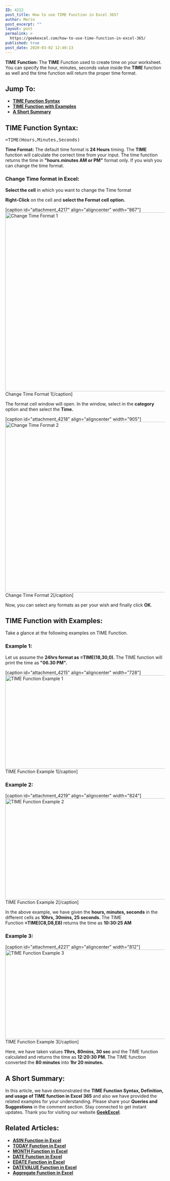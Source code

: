```yaml
---
ID: 4212
post_title: How to use TIME Function in Excel 365?
author: Merin
post_excerpt: ""
layout: post
permalink: >
  https://geekexcel.com/how-to-use-time-function-in-excel-365/
published: true
post_date: 2020-03-02 12:40:13
---
```

<strong>TIME Function:</strong> The <strong>TIME</strong> Function used to create time on your worksheet. You can specify the hour, minutes, seconds value inside the <strong>TIME</strong> function as well and the time function will return the proper time format.
<h2>Jump To:</h2>
<ul>
 	<li><a href="#time-1"><strong>TIME Function Syntax</strong></a></li>
 	<li><a href="#time-2"><strong>TIME Function with Examples</strong></a></li>
 	<li><a href="#time-3"><strong>A Short Summary</strong></a></li>
</ul>
<h2 id="time-1">TIME Function Syntax:</h2>
<pre>=TIME(Hours,Minutes,Seconds)</pre>
<strong>Time Format:</strong> The default time format is<strong> 24 Hours</strong> timing. The <strong>TIME</strong> function will calculate the correct time from your input. The time function returns the time in <strong>"hours.minutes AM or PM"</strong> format only. If you wish you can change the time format.
<h3>Change Time format in Excel:</h3>
<strong>Select the cell</strong> in which you want to change the Time format

<strong>Right-Click</strong> on the cell and <strong>select the Format cell option. </strong>

[caption id="attachment_4217" align="aligncenter" width="867"]<img class="size-full wp-image-4217" src="https://geekexcel.com/wp-content/uploads/2020/03/Screenshot_4.png" alt="Change Time Format 1" width="867" height="564" /> Change Time Format 1[/caption]

The format cell window will open. In the window, select in the <strong>category</strong> option and then select the <strong>Time.</strong>

[caption id="attachment_4218" align="aligncenter" width="905"]<img class="size-full wp-image-4218" src="https://geekexcel.com/wp-content/uploads/2020/03/Screenshot_5.png" alt="Change Time Format 2" width="905" height="538" /> Change Time Format 2[/caption]

Now, you can select any formats as per your wish and finally click <strong>OK</strong>.
<h2 id="time-2">TIME Function with Examples:</h2>
Take a glance at the following examples on TIME Function.
<h3>Example 1:</h3>
Let us assume the <strong>24hrs format as =TIME(18,30,0). </strong>The TIME function will print the time as<strong> "06.30 PM".</strong>

[caption id="attachment_4215" align="aligncenter" width="728"]<img class="size-full wp-image-4215" src="https://geekexcel.com/wp-content/uploads/2020/03/Screenshot_2.png" alt="TIME Function Example 1" width="728" height="295" /> TIME Function Example 1[/caption]
<h3>Example 2:</h3>
[caption id="attachment_4219" align="aligncenter" width="824"]<img class="size-full wp-image-4219" src="https://geekexcel.com/wp-content/uploads/2020/03/Screenshot_6.png" alt="TIME Function Example 2" width="824" height="319" /> TIME Function Example 2[/caption]

In the above example, we have given the <strong>hours, minutes, seconds</strong> in the different cells as <strong>10hrs, 30mins, 25 seconds. </strong>The TIME Function <strong>=TIME(C8,D8,E8) </strong>returns the time as <strong>10:30:25 AM</strong>
<h3>Example 3:</h3>
[caption id="attachment_4221" align="aligncenter" width="812"]<img class="size-full wp-image-4221" src="https://geekexcel.com/wp-content/uploads/2020/03/Screenshot_7.png" alt="TIME Function Example 3" width="812" height="282" /> TIME Function Example 3[/caption]

Here, we have taken values <strong>11hrs, 80mins, 30 sec</strong> and the TIME function calculated and returns the time as <strong>12:20:30 PM. </strong>The TIME function converted the <strong>80 minutes</strong> into <strong>1hr 20 minutes.  </strong>
<h2 id="time-3">A Short Summary:</h2>
In this article, we have demonstrated the <strong>TIME Function Syntax, Definition, and usage of TIME function in Excel 365</strong> and also we have provided the related examples for your understanding. Please share your <strong>Queries and Suggestions</strong> in the comment section. Stay connected to get instant updates. Thank you for visiting our website <a href="https://geekexcel.com/"><strong>GeekExcel</strong></a>.
<h2>Related Articles:</h2>
<ul>
 	<li><a href="https://geekexcel.com/how-to-use-asin-function-in-microsoft-excel-365/"><strong>ASIN Function in Excel</strong></a></li>
 	<li><strong><a href="https://geekexcel.com/how-to-use-today-function-in-excel-365/">TODAY Function in Excel</a></strong></li>
 	<li><strong><a href="https://geekexcel.com/how-to-use-month-function-in-microsoft-excel-365/">MONTH Function in Excel</a></strong></li>
 	<li><strong><a href="https://geekexcel.com/how-to-use-date-function-in-microsoft-excel-365/">DATE Function in Excel</a></strong></li>
 	<li><strong><a href="https://geekexcel.com/how-to-use-edate-function-in-excel-365/">EDATE Function in Excel</a></strong></li>
 	<li><strong><a href="https://geekexcel.com/how-to-use-datevalue-function-in-excel-365/">DATEVALUE Function in Excel</a></strong></li>
 	<li><a href="https://geekexcel.com/how-to-find-average-using-aggregate-function/"><strong>Aggregate Function in Excel</strong></a></li>
</ul>